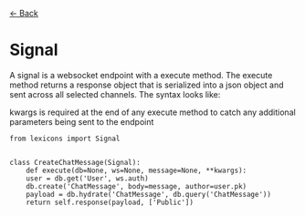 [<- Back](index.md)


# Signal
A signal is a websocket endpoint with a execute method. The execute method returns a response object that is serialized
into a json object and sent across all selected channels. The syntax looks like:

kwargs is required at the end of any execute method to catch any additional parameters being sent to the endpoint

```
from lexicons import Signal


class CreateChatMessage(Signal):
    def execute(db=None, ws=None, message=None, **kwargs):
	user = db.get('User', ws.auth)
	db.create('ChatMessage', body=message, author=user.pk)
	payload = db.hydrate('ChatMessage', db.query('ChatMessage'))
	return self.response(payload, ['Public'])
```
